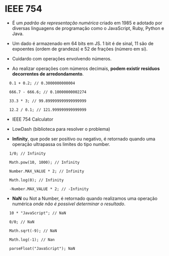 # IEEE 754

- É um *padrão de representação numérica* criado em 1985 e adotado por diversas linguagens de programação como o JavaScript, Ruby, Python e Java. 
- Um dado é armazenado em 64 bits em JS. 1 bit é de sinal, 11 são de expoentes (ordem de grandeza) e 52 de frações (número em si).
  
- Cuidardo com operações envolvendo números. 
- Ao realizar operações com números decimais, **podem existir resíduos decorrentes de arredondamento**.
```
  0.1 + 0.2; // 0.3000000000004
  
  666.7 - 666.6; // 0.10000000002274
  
  33.3 * 3; // 99.899999999999999999
  
  12.2 / 0.1; // 121.999999999999999
```
- IEEE 754 Calculator 

- LowDash (biblioteca para resolver o problema)
- **Infinity**, que pode ser positivo ou negativo, é retornado quando uma operação ultrapassa os limites do tipo number.
```
  1/0; // Infinity
  
  Math.pow(10, 1000); // Infinity
  
  Number.MAX_VALUE * 2; // Infinity
  
  Math.log(0); // Infinity
  
  -Number.MAX_VALUE * 2; // -Infinity
```

- **NaN** ou Not a Number, é retornado quando realizamos uma operação numérica *onde não é possível determinar o resultado*.
``` 
  10 * "JavaScript"; // NaN
  
  0/0; // NaN
  
  Math.sqrt(-9); // NaN
  
  Math.log(-1); // Nan
  
  parseFloat("JavaScript"); NaN
```